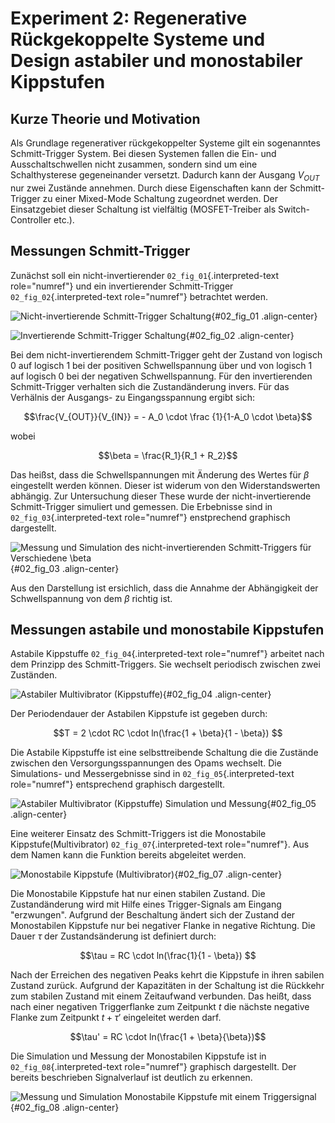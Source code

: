# Experiment 2: Regenerative Rückgekoppelte Systeme und Design astabiler und monostabiler Kippstufen


## Kurze Theorie und Motivation

Als Grundlage regenerativer rückgekoppelter Systeme gilt ein sogenanntes
Schmitt-Trigger System. Bei diesen Systemen fallen die Ein- und
Ausschaltschwellen nicht zusammen, sondern sind um eine Schalthysterese
gegeneinander versetzt. Dadurch kann der Ausgang $V_{OUT}$ nur zwei
Zustände annehmen. Durch diese Eigenschaften kann der Schmitt-Trigger zu
einer Mixed-Mode Schaltung zugeordnet werden. Der Einsatzgebiet dieser
Schaltung ist vielfältig (MOSFET-Treiber als Switch-Controller etc.).

## Messungen Schmitt-Trigger

Zunächst soll ein nicht-invertierender `02_fig_01`{.interpreted-text
role="numref"} und ein invertierender Schmitt-Trigger
`02_fig_02`{.interpreted-text role="numref"} betrachtet werden.

![Nicht-invertierende Schmitt-Trigger
Schaltung](img/Experiment_02/noninv_schmitt.png){#02_fig_01
.align-center}

![Invertierende Schmitt-Trigger
Schaltung](img/Experiment_02/Inv_schmitt.png){#02_fig_02 .align-center}

Bei dem nicht-invertierendem Schmitt-Trigger geht der Zustand von
logisch 0 auf logisch 1 bei der positiven Schwellspannung über und von
logisch 1 auf logisch 0 bei der negativen Schwellspannung. Für den
invertierenden Schmitt-Trigger verhalten sich die Zustandänderung
invers. Für das Verhälnis der Ausgangs- zu Eingangsspannung ergibt sich:

$$\frac{V_{OUT}}{V_{IN}} = - A_0 \cdot \frac {1}{1-A_0 \cdot \beta}$$

wobei

$$\beta = \frac{R_1}{R_1 + R_2}$$

Das heißst, dass die Schwellspannungen mit Änderung des Wertes für
$\beta$ eingestellt werden können. Dieser ist widerum von den
Widerstandswerten abhängig. Zur Untersuchung dieser These wurde der
nicht-invertierende Schmitt-Trigger simuliert und gemessen. Die
Erbebnisse sind in `02_fig_03`{.interpreted-text role="numref"}
enstprechend graphisch dargestellt.

![Messung und Simulation des nicht-invertierenden Schmitt-Triggers für
Verschiedene
$\beta$](img/Experiment_02/non_inverting_schmitt_simulation_messung.png){#02_fig_03
.align-center}

Aus den Darstellung ist ersichlich, dass die Annahme der Abhängigkeit
der Schwellspannung von dem $\beta$ richtig ist.

## Messungen astabile und monostabile Kippstufen

Astabile Kippstuffe `02_fig_04`{.interpreted-text role="numref"}
arbeitet nach dem Prinzipp des Schmitt-Triggers. Sie wechselt periodisch
zwischen zwei Zuständen.

![Astabiler Multivibrator
(Kippstuffe)](img/Experiment_02/astab_multi.png){#02_fig_04
.align-center}

Der Periodendauer der Astabilen Kippstufe ist gegeben durch:

$$T = 2 \cdot RC \cdot ln(\frac{1 + \beta}{1 - \beta}) $$

Die Astabile Kippstuffe ist eine selbsttreibende Schaltung die die
Zustände zwischen den Versorgungsspannungen des Opams wechselt. Die
Simulations- und Messergebnisse sind in `02_fig_05`{.interpreted-text
role="numref"} entsprechend graphisch dargestellt.

![Astabiler Multivibrator (Kippstuffe) Simulation und
Messung](img/Experiment_02/astabile_kippstufe_mess_sim.png){#02_fig_05
.align-center}

Eine weiterer Einsatz des Schmitt-Triggers ist die Monostabile
Kippstufe(Multivibrator) `02_fig_07`{.interpreted-text role="numref"}.
Aus dem Namen kann die Funktion bereits abgeleitet werden.

![Monostabile Kippstufe
(Multivibrator)](img/Experiment_02/monostab_multi.png){#02_fig_07
.align-center}

Die Monostabile Kippstufe hat nur einen stabilen Zustand. Die
Zustandänderung wird mit Hilfe eines Trigger-Signals am Eingang
\"erzwungen\". Aufgrund der Beschaltung ändert sich der Zustand der
Monostabilen Kippstufe nur bei negativer Flanke in negative Richtung.
Die Dauer $\tau$ der Zustandsänderung ist definiert durch:

$$\tau =  RC \cdot ln(\frac{1}{1 - \beta}) $$

Nach der Erreichen des negativen Peaks kehrt die Kippstufe in ihren
sabilen Zustand zurück. Aufgrund der Kapazitäten in der Schaltung ist
die Rückkehr zum stabilen Zustand mit einem Zeitaufwand verbunden. Das
heißt, dass nach einer negativen Triggerflanke zum Zeitpunkt $t$ die
nächste negative Flanke zum Zeitpunkt $t + \tau '$ eingeleitet werden
darf.

$$\tau' = RC \cdot ln(\frac{1 + \beta}{\beta})$$

Die Simulation und Messung der Monostabilen Kippstufe ist in
`02_fig_08`{.interpreted-text role="numref"} graphisch dargestellt. Der
bereits beschrieben Signalverlauf ist deutlich zu erkennen.

![Messung und Simulation Monostabile Kippstufe mit einem
Triggersignal](img/Experiment_02/monostabile_kippstufe_mess_sim.png){#02_fig_08
.align-center}
